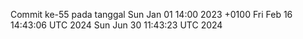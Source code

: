 Commit ke-55 pada tanggal Sun Jan 01 14:00 2023 +0100
Fri Feb 16 14:43:06 UTC 2024
Sun Jun 30 11:43:23 UTC 2024
